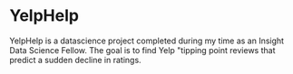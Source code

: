 # YelpHelp
YelpHelp is a datascience project completed during my time as an Insight Data Science Fellow. The goal is to find Yelp "tipping point reviews that predict a sudden decline in ratings. 
